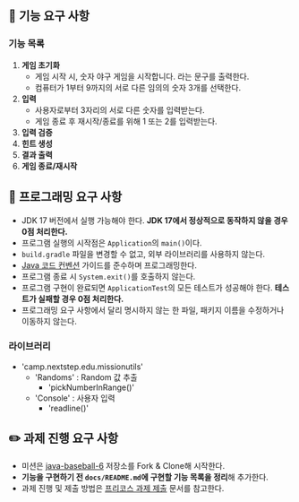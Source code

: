 ## 🚀 기능 요구 사항

### 기능 목록

1. **게임 초기화**
    - 게임 시작 시, 숫자 야구 게임을 시작합니다. 라는 문구를 출력한다.
    - 컴퓨터가 1부터 9까지의 서로 다른 임의의 숫자 3개를 선택한다.
2. **입력**
    - 사용자로부터 3자리의 서로 다른 숫자를 입력받는다.
    - 게임 종료 후 재시작/종료를 위해 1 또는 2를 입력받는다.
3. **입력 검증**
4. **힌트 생성**
5. **결과 출력**
6. **게임 종료/재시작**

## 🎯 프로그래밍 요구 사항

- JDK 17 버전에서 실행 가능해야 한다. **JDK 17에서 정상적으로 동작하지 않을 경우 0점 처리한다.**
- 프로그램 실행의 시작점은 `Application`의 `main()`이다.
- `build.gradle` 파일을 변경할 수 없고, 외부 라이브러리를 사용하지 않는다.
- [Java 코드 컨벤션](https://github.com/woowacourse/woowacourse-docs/tree/master/styleguide/java) 가이드를
  준수하며 프로그래밍한다.
- 프로그램 종료 시 `System.exit()`를 호출하지 않는다.
- 프로그램 구현이 완료되면 `ApplicationTest`의 모든 테스트가 성공해야 한다. **테스트가 실패할 경우 0점 처리한다.**
- 프로그래밍 요구 사항에서 달리 명시하지 않는 한 파일, 패키지 이름을 수정하거나 이동하지 않는다.

### 라이브러리

- 'camp.nextstep.edu.missionutils'
    - 'Randoms' : Random 값 추출
        - 'pickNumberInRange()'
    - 'Console' : 사용자 입력
        - 'readline()'

## ✏️ 과제 진행 요구 사항

- 미션은 [java-baseball-6](https://github.com/woowacourse-precourse/java-baseball-6) 저장소를 Fork & Clone해
  시작한다.
- **기능을 구현하기 전 `docs/README.md`에 구현할 기능 목록을 정리**해 추가한다.
- 과제 진행 및 제출 방법은 [프리코스 과제 제출](https://github.com/woowacourse/woowacourse-docs/tree/master/precourse)
  문서를 참고한다.
